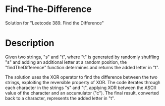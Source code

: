 # Find-The-Difference
Solution for "Leetcode 389. Find the Difference"

# Description

Given two strings, "s" and "t", where "t" is generated by randomly shuffling "s" and adding an additional letter at a random position, the "findTheDifference" function determines and returns the added letter in "t".

The solution uses the XOR operator to find the difference between the two strings, exploiting the reversible property of XOR. The code iterates through each character in the strings "s" and "t", applying XOR between the ASCII value of the character and an accumulator ("c"). The final result, converted back to a character, represents the added letter in "t".

